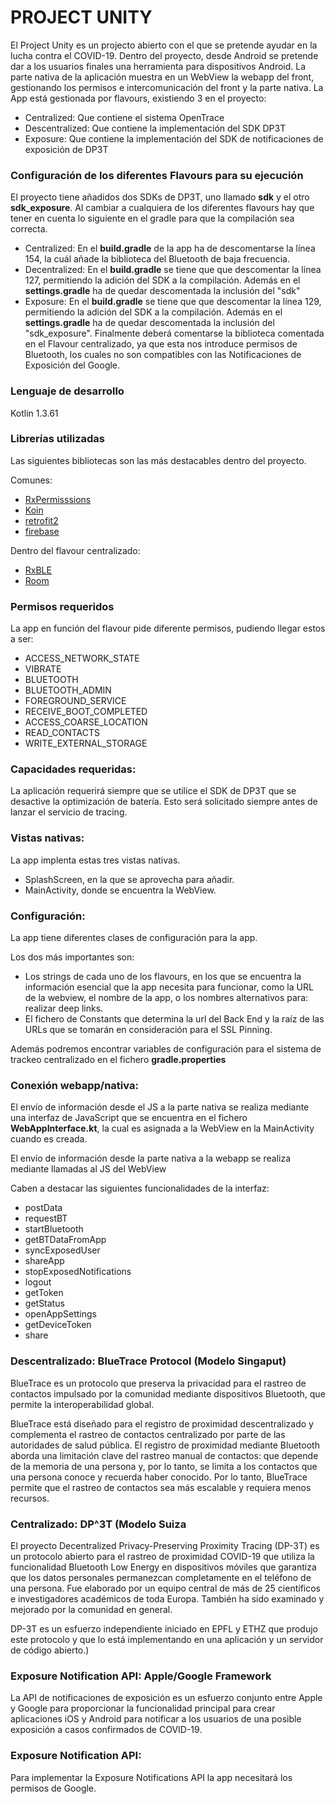 # PROJECT UNITY

El Project Unity es un projecto abierto con el que se pretende ayudar en la lucha contra el COVID-19. Dentro del proyecto, desde Android se pretende dar a los usuarios finales una herramienta para dispositivos Android. La parte nativa de la aplicación muestra en un WebView la webapp del front, gestionando los permisos e intercomunicación del front y la parte nativa. La App está gestionada por flavours, existiendo 3 en el proyecto:

* Centralized: Que contiene el sistema OpenTrace
* Descentralized: Que contiene la implementación del SDK DP3T
* Exposure: Que contiene la implementación del SDK de notificaciones de exposición de DP3T

### Configuración de los diferentes Flavours para su ejecución

El proyecto tiene añadidos dos SDKs de DP3T, uno llamado **sdk** y el otro **sdk_exposure**. 
Al cambiar a cualquiera de los diferentes flavours hay que tener en cuenta lo siguiente en el gradle para que la compilación sea correcta.

* Centralized: En el **build.gradle** de la app ha de descomentarse la línea 154, la cuál añade la biblioteca del Bluetooth de baja frecuencia.
* Decentralized: En el **build.gradle** se tiene que que descomentar la línea 127, permitiendo la adición del SDK a la compilación.  Además en el **settings.gradle** ha de quedar descomentada la inclusión del "sdk"
* Exposure: En el **build.gradle** se tiene que que descomentar la línea 129, permitiendo la adición del SDK a la compilación.  Además en el **settings.gradle** ha de quedar descomentada la inclusión del "sdk_exposure". Finalmente deberá comentarse la biblioteca comentada en el Flavour centralizado, ya que esta nos introduce permisos de Bluetooth, los cuales no son compatibles con las Notificaciones de Exposición del Google.

### Lenguaje de desarrollo

Kotlin 1.3.61

### Librerías utilizadas

Las siguientes bibliotecas son las más destacables dentro del proyecto.

Comunes:
* [RxPermisssions](com.github.tbruyelle:rxpermissions:0.10.2)
* [Koin](org.koin:koin-android)
* [retrofit2](com.squareup.retrofit2:retrofit)
* [firebase](com.google.firebase:firebase-analytics)

Dentro del flavour centralizado:
* [RxBLE](com.polidea.rxandroidble2:rxandroidble:1.10.1)
* [Room](androidx.room:room-runtime)

### Permisos requeridos

La app en función del flavour pide diferente permisos, pudiendo llegar estos a ser:

* ACCESS_NETWORK_STATE
* VIBRATE
* BLUETOOTH
* BLUETOOTH_ADMIN
* FOREGROUND_SERVICE
* RECEIVE_BOOT_COMPLETED
* ACCESS_COARSE_LOCATION
* READ_CONTACTS
* WRITE_EXTERNAL_STORAGE

### Capacidades requeridas:

La aplicación requerirá siempre que se utilice el SDK de DP3T que se desactive la optimización de batería. Esto será solicitado siempre antes de lanzar el servicio de tracing.

### Vistas nativas:

La app implenta estas tres vistas nativas.

* SplashScreen, en la que se aprovecha para añadir.
* MainActivity, donde se encuentra la WebView.

### Configuración:

La app tiene diferentes clases de configuración para la app.

Los dos más importantes son:
 * Los strings de cada uno de los flavours, en los que se encuentra la información esencial que la app necesita para funcionar, como la URL de la webview, el nombre de la app, o los nombres alternativos para: realizar deep links.
 * El fichero de Constants que determina la url del Back End y la raíz de las URLs que se tomarán en consideración para el SSL Pinning.

Además podremos encontrar variables de configuración para el sistema de trackeo centralizado en el fichero **gradle.properties** 

### Conexión webapp/nativa:

El envío de información desde el JS a la parte nativa se realiza mediante una interfaz de JavaScript que se encuentra en el fichero **WebAppInterface.kt**, la cual es asignada a la WebView en la MainActivity cuando es creada.

El envío de información desde la parte nativa a la webapp se realiza mediante llamadas al JS del WebView

Caben a destacar las siguientes funcionalidades de la interfaz:

* postData
* requestBT
* startBluetooth 
* getBTDataFromApp 
* syncExposedUser 
* shareApp 
* stopExposedNotifications 
* logout 
* getToken 
* getStatus 
* openAppSettings 
* getDeviceToken
* share

### Descentralizado: BlueTrace Protocol (Modelo Singaput)
BlueTrace es un protocolo que preserva la privacidad para el rastreo de contactos impulsado por la comunidad mediante dispositivos Bluetooth, que permite la interoperabilidad global.

BlueTrace está diseñado para el registro de proximidad descentralizado y complementa el rastreo de contactos centralizado por parte de las autoridades de salud pública. El registro de proximidad mediante Bluetooth aborda una limitación clave del rastreo manual de contactos: que depende de la memoria de una persona y, por lo tanto, se limita a los contactos que una persona conoce y recuerda haber conocido. Por lo tanto, BlueTrace permite que el rastreo de contactos sea más escalable y requiera menos recursos.

### Centralizado: DP^3T (Modelo Suiza
El proyecto Decentralized Privacy-Preserving Proximity Tracing (DP-3T) es un protocolo abierto para el rastreo de proximidad COVID-19 que utiliza la funcionalidad Bluetooth Low Energy en dispositivos móviles que garantiza que los datos personales permanezcan completamente en el teléfono de una persona. Fue elaborado por un equipo central de más de 25 científicos e investigadores académicos de toda Europa. También ha sido examinado y mejorado por la comunidad en general.

DP-3T es un esfuerzo independiente iniciado en EPFL y ETHZ que produjo este protocolo y que lo está implementando en una aplicación y un servidor de código abierto.)

### Exposure Notification API: Apple/Google Framework
La API de notificaciones de exposición es un esfuerzo conjunto entre Apple y Google para proporcionar la funcionalidad principal para crear aplicaciones iOS y Android para notificar a los usuarios de una posible exposición a casos confirmados de COVID-19.

### Exposure Notification API:

Para implementar la Exposure Notifications API la app necesitará los permisos de Google. 
